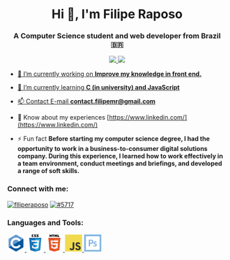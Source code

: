 <h1 align="center">Hi 👋, I'm Filipe Raposo</h1>
<h3 align="center">A Computer Science student and web developer from Brazil 🇧🇷</h3>


<div align="center">
  <a href="https://github.com/filipemrr">
  <img height="180em" src="https://github-readme-stats.vercel.app/api?username=filipemrr&show_icons=true&theme=dark&include_all_commits=true&count_private=true"/>
  <img height="180em" src="https://github-readme-stats.vercel.app/api/top-langs/?username=filipemrr&layout=compact&langs_count=16&theme=dark"/>
</div>




- 🔭 I’m currently working on **Improve my knowledge in front end.**

- 🌱 I’m currently learning **C (in university) and JavaScript**

- 📫 Contact E-mail **contact.filipemr@gmail.com**

- 📄 Know about my experiences [https://www.linkedin.com/](https://www.linkedin.com/)

- ⚡ Fun fact **Before starting my computer science degree, I had the opportunity to work in a business-to-consumer digital solutions company. During this experience, I learned how to work effectively in a team environment, conduct meetings and briefings, and developed a range of soft skills.**

<h3 align="left">Connect with me:</h3>
<p align="left">
<a href="https://instagram.com/flliperaposo" target="blank"><img align="center" src="https://raw.githubusercontent.com/rahuldkjain/github-profile-readme-generator/master/src/images/icons/Social/instagram.svg" alt="flliperaposo" height="30" width="40" /></a>
<a href="https://discord.gg/#5717" target="blank"><img align="center" src="https://raw.githubusercontent.com/rahuldkjain/github-profile-readme-generator/master/src/images/icons/Social/discord.svg" alt="#5717" height="30" width="40" /></a>
</p>

<h3 align="left">Languages and Tools:</h3>
<p align="left"> <a href="https://www.cprogramming.com/" target="_blank" rel="noreferrer"> <img src="https://raw.githubusercontent.com/devicons/devicon/master/icons/c/c-original.svg" alt="c" width="40" height="40"/> </a> <a href="https://www.w3schools.com/css/" target="_blank" rel="noreferrer"> <img src="https://raw.githubusercontent.com/devicons/devicon/master/icons/css3/css3-original-wordmark.svg" alt="css3" width="40" height="40"/> </a> <a href="https://www.w3.org/html/" target="_blank" rel="noreferrer"> <img src="https://raw.githubusercontent.com/devicons/devicon/master/icons/html5/html5-original-wordmark.svg" alt="html5" width="40" height="40"/> </a> <a href="https://developer.mozilla.org/en-US/docs/Web/JavaScript" target="_blank" rel="noreferrer"> <img src="https://raw.githubusercontent.com/devicons/devicon/master/icons/javascript/javascript-original.svg" alt="javascript" width="40" height="40"/> </a> <a href="https://www.photoshop.com/en" target="_blank" rel="noreferrer"> <img src="https://raw.githubusercontent.com/devicons/devicon/master/icons/photoshop/photoshop-line.svg" alt="photoshop" width="40" height="40"/> </a> </p>



